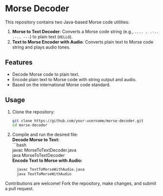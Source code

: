 # Morse Decoder

This repository contains two Java-based Morse code utilities:  
1. **Morse to Text Decoder**: Converts a Morse code string (e.g., `.... . .-.. .-.. ---`) to plain text (`HELLO`).  
2. **Text to Morse Encoder with Audio**: Converts plain text to Morse code string and plays audio tones.

## Features
- Decode Morse code to plain text.
- Encode plain text to Morse code with string output and audio.
- Based on the international Morse code standard.

## Usage

1. Clone the repository:
   ```bash
   git clone https://github.com/your-username/morse-decoder.git
   cd morse-decoder
2. Compile and run the desired file:                                                    
   **Decode Morse to Text:**                                                             
        ```bash                                                  
        javac MorseToTextDecoder.java                                                       
        java MorseToTextDecoder                                                         
   **Encode Text to Morse with Audio:**                                                  
      ```bash                                                    
        javac TextToMorseWithAudio.java                                                     
        java TextToMorseWithAudio                                                  
Contributions are welcome! Fork the repository, make changes, and submit a pull request.
